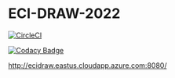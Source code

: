# ECI-DRAW-2022

[![CircleCI](https://dl.circleci.com/status-badge/img/gh/ECI-DRAW/ECI-DRAW-2022/tree/master.svg?style=svg&circle-token=f2931e1c9f3e264e3c2eb04f5e00f07f49a09874)](https://dl.circleci.com/status-badge/redirect/gh/ECI-DRAW/ECI-DRAW-2022/tree/master)

[![Codacy Badge](https://app.codacy.com/project/badge/Grade/fcf2d68e77c34eac9dd8f9ec32a6aee7)](https://www.codacy.com?utm_source=github.com&amp;utm_medium=referral&amp;utm_content=ECI-DRAW/ECI-DRAW-2022&amp;utm_campaign=Badge_Grade)

http://ecidraw.eastus.cloudapp.azure.com:8080/
